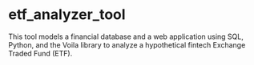 # etf_analyzer_tool
This tool models a financial database and a web application using SQL, Python, and the Voila library to analyze a hypothetical fintech Exchange Traded Fund (ETF).
